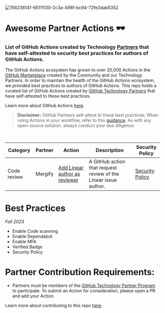 ![158236141-65111130-2c3a-498f-bc94-72fe2dab5352](https://user-images.githubusercontent.com/54083068/158707540-7e08b789-475d-4a3f-800a-c0197412cf53.png)
# Awesome Partner Actions 🕶️
### List of GitHub Actions created by Technology [Partners](https://partner.github.com/technology-partners) that have self-attested to security best practices for authors of GitHub Actions. 

The GitHub Actions ecosystem has grown to over 20,000 Actions in the [GitHub Marketplace](https://github.com/marketplace) created by the Community and our Technology Partners. In order to maintain the health of the GitHub Actions ecosystem, we provided best practices to authors of GitHub Actions. This repo holds a curated list of GitHub Actions created by [GitHub Technology Partners](https://partner.github.com/technology-partners) that have self-attested to these best practices. 

Learn more about GitHub Actions [here](https://github.com/features/actions).

>**Disclaimer:** GitHub Partners self-attest to these best practices; When using Actions in your workflow, refer to this [guidance](https://docs.github.com/en/actions/security-guides/security-hardening-for-github-actions). As with any open-source solution, always conduct your due diligence.


<br/>


|Category|Partner|Action|Description|Security Policy|
|-|-|-|-|-|
|Code review|Mergify|[Add Linear author as reviewer](https://github.com/Mergifyio/gha-add-linear-author-as-reviewer)|A GitHub action that request review of the Linear issue author.|[Security Policy](https://github.com/Mergifyio/gha-add-linear-author-as-reviewer/blob/main/SECURITY.md)|

# Best Practices
_Fall 2023_

- Enable Code scanning
- Enable Dependabot 
- Enable MFA
- Verified Badge
- Security Policy

<!--Learn more about best practices for authors of GitHub Actions [here](url)-->

# Partner Contribution Requirements:

- Partners must be members of the [GitHub Technology Partner Program](https://partner.github.com/technology-partners) to participate. To submit an Action for consideration, please open a PR and add your Action. 

Learn more about contributing to this repo [here](contributing.md).





